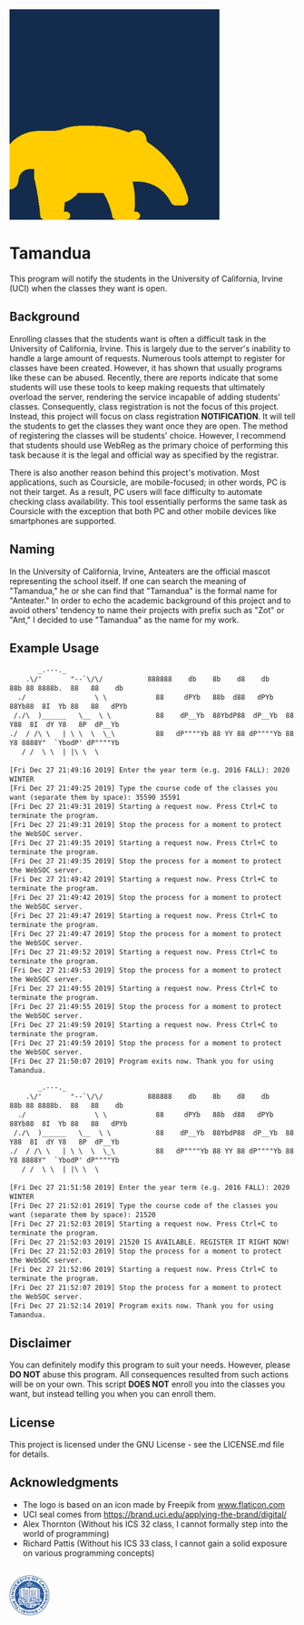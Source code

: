 <img src="img/logo.png" width="370px">

# Tamandua
This program will notify the students in the University of California, Irvine (UCI) when the classes they want is open.

## Background
Enrolling classes that the students want is often a difficult task in the University of California, Irvine. This is largely due to the server's inability to handle a large amount of requests. Numerous tools attempt to register for classes have been created. However, it has shown that usually programs like these can be abused. Recently, there are reports indicate that some students will use these tools to keep making requests that ultimately overload the server, rendering the service incapable of adding students' classes. Consequently, class registration is not the focus of this project. Instead, this project will focus on class registration **NOTIFICATION**. It will tell the students to get the classes they want once they are open. The method of registering the classes will be students' choice. However, I recommend that students should use WebReg as the primary choice of performing this task because it is the legal and official way as specified by the registrar.

There is also another reason behind this project's motivation. Most applications, such as Coursicle, are mobile-focused; in other words, PC is not their target. As a result, PC users will face difficulty to automate checking class availability. This tool essentially performs the same task as Coursicle with the exception that both PC and other mobile devices like smartphones are supported.

## Naming
In the University of California, Irvine, Anteaters are the official mascot representing the school itself. If one can search the meaning of "Tamandua," he or she can find that "Tamandua" is the formal name for "Anteater." In order to echo the academic background of this project and to avoid others' tendency to name their projects with prefix such as "Zot" or "Ant," I decided to use "Tamandua" as the name for my work.

## Example Usage
```
       _.---._
    .\/'       "--`\/\/           888888    db    8b    d8    db    88b 88 8888b.  88   88    db
  ./                 \ \            88     dPYb   88b  d88   dPYb   88Yb88  8I  Yb 88   88   dPYb
 /./\  )______   \__  \ \           88    dP__Yb  88YbdP88  dP__Yb  88 Y88  8I  dY Y8   8P  dP__Yb
./  / /\ \   | \ \  \  \_\          88   dP""""Yb 88 YY 88 dP""""Yb 88  Y8 8888Y"  `YbodP' dP""""Yb
   / /  \ \  | |\ \  \ 

[Fri Dec 27 21:49:16 2019] Enter the year term (e.g. 2016 FALL): 2020 WINTER
[Fri Dec 27 21:49:25 2019] Type the course code of the classes you want (separate them by space): 35590 35591
[Fri Dec 27 21:49:31 2019] Starting a request now. Press Ctrl+C to terminate the program.
[Fri Dec 27 21:49:31 2019] Stop the process for a moment to protect the WebSOC server.
[Fri Dec 27 21:49:35 2019] Starting a request now. Press Ctrl+C to terminate the program.
[Fri Dec 27 21:49:35 2019] Stop the process for a moment to protect the WebSOC server.
[Fri Dec 27 21:49:42 2019] Starting a request now. Press Ctrl+C to terminate the program.
[Fri Dec 27 21:49:42 2019] Stop the process for a moment to protect the WebSOC server.
[Fri Dec 27 21:49:47 2019] Starting a request now. Press Ctrl+C to terminate the program.
[Fri Dec 27 21:49:47 2019] Stop the process for a moment to protect the WebSOC server.
[Fri Dec 27 21:49:52 2019] Starting a request now. Press Ctrl+C to terminate the program.
[Fri Dec 27 21:49:53 2019] Stop the process for a moment to protect the WebSOC server.
[Fri Dec 27 21:49:55 2019] Starting a request now. Press Ctrl+C to terminate the program.
[Fri Dec 27 21:49:55 2019] Stop the process for a moment to protect the WebSOC server.
[Fri Dec 27 21:49:59 2019] Starting a request now. Press Ctrl+C to terminate the program.
[Fri Dec 27 21:49:59 2019] Stop the process for a moment to protect the WebSOC server.
[Fri Dec 27 21:50:07 2019] Program exits now. Thank you for using Tamandua.
```
```
       _.---._
    .\/'       "--`\/\/           888888    db    8b    d8    db    88b 88 8888b.  88   88    db
  ./                 \ \            88     dPYb   88b  d88   dPYb   88Yb88  8I  Yb 88   88   dPYb
 /./\  )______   \__  \ \           88    dP__Yb  88YbdP88  dP__Yb  88 Y88  8I  dY Y8   8P  dP__Yb
./  / /\ \   | \ \  \  \_\          88   dP""""Yb 88 YY 88 dP""""Yb 88  Y8 8888Y"  `YbodP' dP""""Yb
   / /  \ \  | |\ \  \ 

[Fri Dec 27 21:51:58 2019] Enter the year term (e.g. 2016 FALL): 2020 WINTER
[Fri Dec 27 21:52:01 2019] Type the course code of the classes you want (separate them by space): 21520
[Fri Dec 27 21:52:03 2019] Starting a request now. Press Ctrl+C to terminate the program.
[Fri Dec 27 21:52:03 2019] 21520 IS AVAILABLE. REGISTER IT RIGHT NOW!
[Fri Dec 27 21:52:03 2019] Stop the process for a moment to protect the WebSOC server.
[Fri Dec 27 21:52:06 2019] Starting a request now. Press Ctrl+C to terminate the program.
[Fri Dec 27 21:52:07 2019] Stop the process for a moment to protect the WebSOC server.
[Fri Dec 27 21:52:14 2019] Program exits now. Thank you for using Tamandua.
```

## Disclaimer
You can definitely modify this program to suit your needs. However, please **DO NOT** abuse this program. All consequences resulted from such actions will be on your own. This script **DOES NOT** enroll you into the classes you want, but instead telling you when you can enroll them.

## License
This project is licensed under the GNU License - see the LICENSE.md file for details.

## Acknowledgments
- The logo is based on an icon made by Freepik from www.flaticon.com
- UCI seal comes from https://brand.uci.edu/applying-the-brand/digital/
- Alex Thornton (Without his ICS 32 class, I cannot formally step into the world of programming)
- Richard Pattis (Without his ICS 33 class, I cannot gain a solid exposure on various programming concepts)

<br>
<img src="img/uci_seal.jpg" width="70px">
